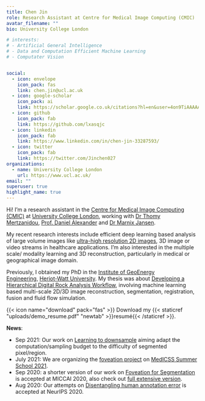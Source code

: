 ```yaml
---
title: Chen Jin
role: Research Assistant at Centre for Medical Image Computing (CMIC)
avatar_filename: ""
bio: University College London

# interests:
# - Artificial General Intelligence
# - Data and Computation Efficient Machine Learning
# - Computater Vision


social:
  - icon: envelope
    icon_pack: fas
    link: chen.jin@ucl.ac.uk
  - icon: google-scholar
    icon_pack: ai
    link: https://scholar.google.co.uk/citations?hl=en&user=4on9TiAAAAAJ
  - icon: github
    icon_pack: fab
    link: https://github.com/lxasqjc
  - icon: linkedin
    icon_pack: fab
    link: https://www.linkedin.com/in/chen-jin-33287593/
  - icon: twitter
    icon_pack: fab
    link: https://twitter.com/Jinchen027
organizations:
  - name: University College London
    url: https://www.ucl.ac.uk/
email: ""
superuser: true
highlight_name: true
---
```

Hi! I’m a research assistant in the [Centre for Medical Image Computing (CMIC)](https://www.ucl.ac.uk/medical-image-computing/) at [University College London](https://www.ucl.ac.uk/), working with [Dr Thomy Mertzanidou](http://www0.cs.ucl.ac.uk/staff/T.Mertzanidou/), [Prof. Daniel Alexander](http://www0.cs.ucl.ac.uk/staff/d.alexander/) and [Dr Marnix Jansen](https://iris.ucl.ac.uk/iris/browse/profile?upi=MJJAN31).

My recent research interests include efficient deep learning based analysis of large volume images like [ultra-high resolution 2D images](https://arxiv.org/abs/2007.15124), 3D image or video streams in healthcare applications. I’m also interested in the multiple scale/ modality learning and 3D reconstruction, particularly in medical or geographical image domain.

Previously, I obtained my PhD in the [Institute of GeoEnergy Engineering](https://www.hw.ac.uk/uk/schools/energy-geoscience-infrastructure-society/research/ige.htm/), [Heriot-Watt University](https://www.hw.ac.uk/). My thesis was about [Developing a Hierarchical Digital Rock Analysis Workflow](https://core.ac.uk/download/pdf/199293389.pdf), involving machine learning based multi-scale 2D/3D image reconstruction, segmentation, registration, fusion and fluid flow simulation.

{{< icon name="download" pack="fas" >}} Download my {{< staticref "uploads/demo_resume.pdf" "newtab" >}}resumé{{< /staticref >}}.

**News**:
- Sep 2021: Our work on [Learning to downsample](https://lxasqjc.github.io/learn-downsample.github.io/) aiming adapt the computation/sampling budget to the difficulty of segmented pixel/region.
- July 2021: We are organizing the [foveation project](https://medicss.cs.ucl.ac.uk/projects-2021/#foveation) on [MedICSS Summer School 2021](https://medicss.cs.ucl.ac.uk/programme-2021/).
- Sep 2020: a shorter version of our work on [Foveation for Segmentation](https://chenjin.netlify.app/publication/foveation/) is accepted at MICCAI 2020, also check out [full extensive version](https://arxiv.org/abs/2007.15124v2).
- Aug 2020: Our attempts on [Disentangling human annotation error](https://chenjin.netlify.app/publication/humanerror/) is accepted at NeurIPS 2020.
